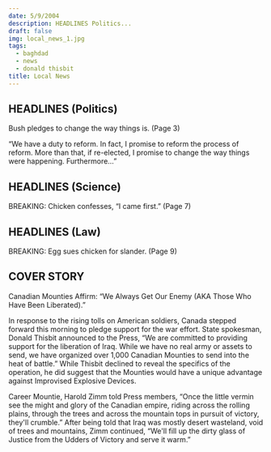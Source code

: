 ```yaml
---
date: 5/9/2004
description: HEADLINES Politics...
draft: false
img: local_news_1.jpg
tags:
  - baghdad
  - news
  - donald thisbit
title: Local News
---
```


## HEADLINES (Politics)

Bush pledges to change the way things is. (Page 3)

“We have a duty to reform. In fact, I promise to reform the process of reform. More than that, if re-elected, I promise to change the way things were happening. Furthermore…”

## HEADLINES (Science)

BREAKING: Chicken confesses, “I came first.” (Page 7)

## HEADLINES (Law)

BREAKING: Egg sues chicken for slander. (Page 9)

## COVER STORY

Canadian Mounties Affirm: “We Always Get Our Enemy (AKA Those Who Have Been Liberated).”

In response to the rising tolls on American soldiers, Canada stepped forward this morning to pledge support for the war effort. State spokesman, Donald Thisbit announced to the Press, “We are committed to providing support for the liberation of Iraq. While we have no real army or assets to send, we have organized over 1,000 Canadian Mounties to send into the heat of battle.” While Thisbit declined to reveal the specifics of the operation, he did suggest that the Mounties would have a unique advantage against Improvised Explosive Devices.

Career Mountie, Harold Zimm told Press members, “Once the little vermin see the might and glory of the Canadian empire, riding across the rolling plains, through the trees and across the mountain tops in pursuit of victory, they'll crumble.” After being told that Iraq was mostly desert wasteland, void of trees and mountains, Zimm continued, “We'll fill up the dirty glass of Justice from the Udders of Victory and serve it warm.”
